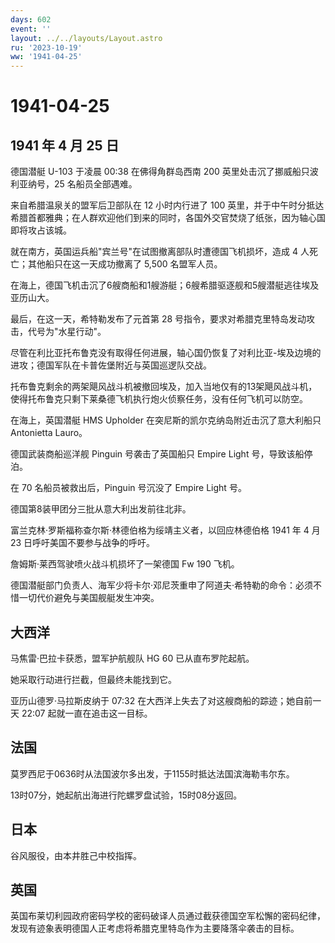 ```yaml
---
days: 602
event: ''
layout: ../../layouts/Layout.astro
ru: '2023-10-19'
ww: '1941-04-25'
---
```


# 1941-04-25

## 1941 年 4 月 25 日

德国潜艇 U-103 于凌晨 00:38 在佛得角群岛西南 200
英里处击沉了挪威船只波利亚纳号，25 名船员全部遇难。

来自希腊温泉关的盟军后卫部队在 12 小时内行进了 100
英里，并于中午时分抵达希腊首都雅典；在人群欢迎他们到来的同时，各国外交官焚烧了纸张，因为轴心国即将攻占该城。

就在南方，英国运兵船"宾兰号"在试图撤离部队时遭德国飞机损坏，造成 4
人死亡；其他船只在这一天成功撤离了 5,500 名盟军人员。

在海上，德国飞机击沉了6艘商船和1艘游艇；6艘希腊驱逐舰和5艘潜艇逃往埃及亚历山大。

最后，在这一天，希特勒发布了元首第 28
号指令，要求对希腊克里特岛发动攻击，代号为"水星行动"。

尽管在利比亚托布鲁克没有取得任何进展，轴心国仍恢复了对利比亚-埃及边境的进攻；德国军队在卡普佐堡附近与英国巡逻队交战。

托布鲁克剩余的两架飓风战斗机被撤回埃及，加入当地仅有的13架飓风战斗机，使得托布鲁克只剩下莱桑德飞机执行炮火侦察任务，没有任何飞机可以防空。

在海上，英国潜艇 HMS Upholder 在突尼斯的凯尔克纳岛附近击沉了意大利船只
Antonietta Lauro。

德国武装商船巡洋舰 Pinguin 号袭击了英国船只 Empire Light
号，导致该船停泊。

在 70 名船员被救出后，Pinguin 号沉没了 Empire Light 号。

德国第8装甲团分三批从意大利出发前往北非。

富兰克林·罗斯福称查尔斯·林德伯格为绥靖主义者，以回应林德伯格 1941 年 4
月 23 日呼吁美国不要参与战争的呼吁。

詹姆斯·莱西驾驶喷火战斗机损坏了一架德国 Fw 190 飞机。

德国潜艇部门负责人、海军少将卡尔·邓尼茨重申了阿道夫·希特勒的命令：必须不惜一切代价避免与美国舰艇发生冲突。

## 大西洋

马焦雷·巴拉卡获悉，盟军护航舰队 HG 60 已从直布罗陀起航。

她采取行动进行拦截，但最终未能找到它。

亚历山德罗·马拉斯皮纳于 07:32
在大西洋上失去了对这艘商船的踪迹；她自前一天 22:07
起就一直在追击这一目标。

## 法国

莫罗西尼于0636时从法国波尔多出发，于1155时抵达法国滨海勒韦尔东。

13时07分，她起航出海进行陀螺罗盘试验，15时08分返回。

## 日本

谷风服役，由本井胜己中校指挥。

## 英国

英国布莱切利园政府密码学校的密码破译人员通过截获德国空军松懈的密码纪律，发现有迹象表明德国人正考虑将希腊克里特岛作为主要降落伞袭击的目标。
